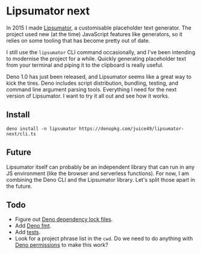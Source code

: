 # Lipsumator next

In 2015 I made [Lipsumator](http://github.com/juice49/lipsumator), a
customisable placeholder text generator. The project used new (at the time)
JavaScript features like generators, so it relies on some tooling that has
become pretty out of date.

I still use the `lipsumator` CLI command occasionally, and I've been intending
to modernise the project for a while. Quickly generating  placeholder text from
your terminal and piping it to the clipboard is really useful.

Deno 1.0 has just been released, and Lipsumator seems like a great way to kick
the tires. Deno includes script distribution, bundling, testing, and command
line argument parsing tools. Everything I need for the next version of
Lipsumator. I want to try it all out and see how it works.

## Install

```
deno install -n lipsumator https://denopkg.com/juice49/lipsumator-next/cli.ts
```

## Future

Lipsumator itself can probably be an independent library that can run in any JS
environment (like the browser and serverless functions). For now, I am combining
the Deno CLI and the Lipsumator library. Let's split those apart in the future.

## Todo

- Figure out [Deno dependency lock files](https://deno.land/manual/linking_to_external_code/integrity_checking).
- Add [Deno fmt](https://deno.land/manual/tools/formatter).
- Add [tests](https://deno.land/manual/testing).
- Look for a project phrase list in the `cwd`. Do we need to do anything with
[Deno permissions](https://deno.land/manual/examples/permissions) to make this
work?
